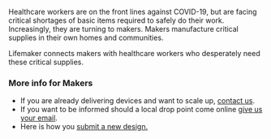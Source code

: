 Healthcare workers are on the front lines against COVID-19, but are facing critical shortages of basic items required to safely do their work. Increasingly, they are turning to makers. Makers manufacture critical supplies in their own homes and communities.

Lifemaker connects makers with healthcare workers who desperately need these critical supplies. 

### More info for Makers
- If you are already delivering devices and want to scale up, [contact us](mailto:makers@lifemaker.org?subject=Scaling%20Production).
- If you want to be informed should a local drop point come online [give us your email](https://forms.gle/x1TBLaaETXv7RWrF7).
- Here is how you [submit a new design.](./#submit)